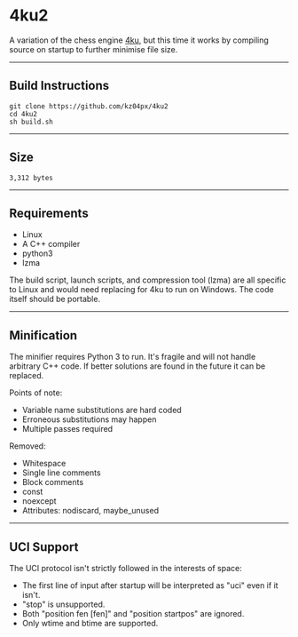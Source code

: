# 4ku2
A variation of the chess engine [4ku](https://github.com/kz04px/4ku/), but this time it works by compiling source on startup to further minimise file size.

---

## Build Instructions
```
git clone https://github.com/kz04px/4ku2
cd 4ku2
sh build.sh
```

---

## Size
```
3,312 bytes
```

---

## Requirements
- Linux
- A C++ compiler
- python3
- lzma

The build script, launch scripts, and compression tool (lzma) are all specific to Linux and would need replacing for 4ku to run on Windows. The code itself should be portable.

---

## Minification
The minifier requires Python 3 to run. It's fragile and will not handle arbitrary C++ code. If better solutions are found in the future it can be replaced.

Points of note:
- Variable name substitutions are hard coded
- Erroneous substitutions may happen
- Multiple passes required

Removed:
- Whitespace
- Single line comments
- Block comments
- const
- noexcept
- Attributes: nodiscard, maybe_unused

---

## UCI Support
The UCI protocol isn't strictly followed in the interests of space:
- The first line of input after startup will be interpreted as "uci" even if it isn't.
- "stop" is unsupported.
- Both "position fen [fen]" and "position startpos" are ignored.
- Only wtime and btime are supported.

